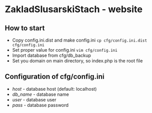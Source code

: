 # ZakladSlusarskiStach - website

## How to start
- Copy config.ini.dist and make config.ini
`cp cfg/config.ini.dist cfg/config.ini`
- Set proper value for config.ini
`vim cfg/config.ini`
- Import database from cfg/db_backup
- Set you domain on main directory, so index.php is the root file

## Configuration of cfg/config.ini
- *host* - database host (default: localhost)
- *db_name* - database name
- *user* - database user
- *pass* - database password

